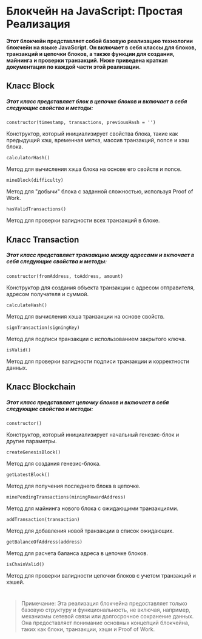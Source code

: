 # Блокчейн на JavaScript: Простая Реализация

**Этот блокчейн представляет собой базовую реализацию технологии блокчейн на языке JavaScript. Он включает в себя классы для блоков, транзакций и цепочки блоков, а также функции для создания, майнинга и проверки транзакций. Ниже приведена краткая документация по каждой части этой реализации.**

## Класс Block
##### Этот класс представляет блок в цепочке блоков и включает в себя следующие свойства и методы:

	constructor(timestamp, transactions, previousHash = '') 
Конструктор, который инициализирует свойства блока, такие как предыдущий хэш, временная метка, массив транзакций, nonce и хэш блока.

	calculatorHash() 
Метод для вычисления хэша блока на основе его свойств и nonce.

	mineBlock(difficulty) 
Метод для "добычи" блока с заданной сложностью, используя Proof of Work.

	hasValidTransactions() 
Метод для проверки валидности всех транзакций в блоке.

## Класс Transaction 
##### Этот класс представляет транзакцию между адресами и включает в себя следующие свойства и методы:

	constructor(fromAddress, toAddress, amount) 
Конструктор для создания объекта транзакции с адресом отправителя, адресом получателя и суммой.

	calculateHash() 
Метод для вычисления хэша транзакции на основе свойств.

	signTransaction(signingKey) 
Метод для подписи транзакции с использованием закрытого ключа.

	isValid() 
Метод для проверки валидности подписи транзакции и корректности данных.

## Класс Blockchain 
##### Этот класс представляет цепочку блоков и включает в себя следующие свойства и методы:

	constructor() 
Конструктор, который инициализирует начальный генезис-блок и другие параметры.

	createGenesisBlock() 
Метод для создания генезис-блока.

	getLatestBlock() 
Метод для получения последнего блока в цепочке.

	minePendingTransactions(miningRewardAddress)
Метод для майнинга нового блока с ожидающими транзакциями.

	addTransaction(transaction) 
Метод для добавления новой транзакции в список ожидающих.

	getBalanceOfAddress(address) 
Метод для расчета баланса адреса в цепочке блоков.

	isChainValid() 
Метод для проверки валидности цепочки блоков с учетом транзакций и хэшей. 

#
>Примечание: Эта реализация блокчейна предоставляет только базовую структуру и функциональность, не включая, например, механизмы сетевой связи или долгосрочное сохранение данных. Она предоставляет понимание основных концепций блокчейна, таких как блоки, транзакции, хэши и Proof of Work.
